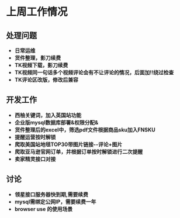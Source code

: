 # 上周工作情况
## **处理问题**
- **日常运维**
- **货件整理，影刀续费**
- **TK视频下载，影刀续费**
- **TK视频同一句话多个视频评论会有不让评论的情况，后面加!!绕过检查**
- **TK评论区改版，修改后兼容**

## **开发工作**
- **西柚关键词，加入英国站功能**
- **企业版mysql数据库部署&权限分配&**
- **货件整理后的excel中，筛选pdf文件根据商品sku加入FNSKU**
- **提醒运营按时解锁**
- **爬取美国站地毯TOP30带图片链接--评论+图片**
- **爬取亚马逊官网订单，并根据订单按时解锁进行二次提醒**
- **卖家精灵接口对接**

## **讨论**
- **领星接口服务器快到期,需要续费**
- **mysql需绑定公网IP，需要续费一年**
- **browser use 的使用场景**